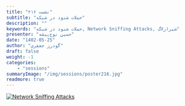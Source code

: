```yaml
---
title: "نشست ۲۱۶"
subtitle: "حملات شنود در شبکه"
description: ""
keywords: "حملات شنود در شبکه, Network Sniffing Attacks, شیرازلاگ"
presenter: "حسین نوح‌پیشه"
date: "1402-05-25"
author: "گودرز جعفری"
draft: false
weight: -1
categories:
    - "sessions"
summaryImage: "/img/sessions/poster216.jpg"
readmore: true
---
```

[![Network Sniffing Attacks](/img/sessions/poster216.jpg)](/img/sessions/poster216.jpg)
